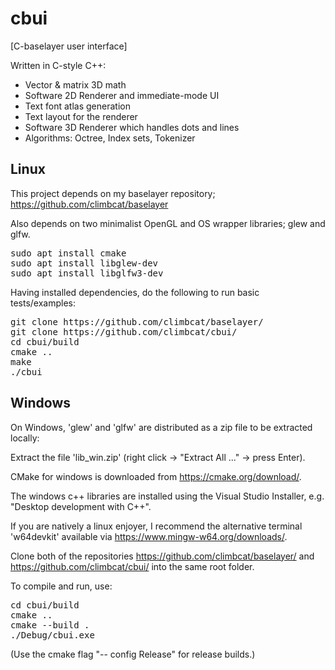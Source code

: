 # cbui

[C-baselayer user interface]

Written in C-style C++:

- Vector & matrix 3D math
- Software 2D Renderer and immediate-mode UI
- Text font atlas generation
- Text layout for the renderer
- Software 3D Renderer which handles dots and lines
- Algorithms: Octree, Index sets, Tokenizer

## Linux

This project depends on my baselayer repository; https://github.com/climbcat/baselayer

Also depends on two minimalist OpenGL and OS wrapper libraries; glew and glfw.

<pre>
sudo apt install cmake
sudo apt install libglew-dev
sudo apt install libglfw3-dev
</pre>

Having installed dependencies, do the following to run basic tests/examples:

<pre>
git clone https://github.com/climbcat/baselayer/
git clone https://github.com/climbcat/cbui/
cd cbui/build
cmake ..
make
./cbui
</pre>

## Windows

On Windows, 'glew' and 'glfw' are distributed as a zip file to be extracted locally:

Extract the file 'lib_win.zip' (right click -> "Extract All ..." -> press Enter).

CMake for windows is downloaded from https://cmake.org/download/.

The windows c++ libraries are installed using the Visual Studio Installer, e.g. "Desktop development with C++".

If you are natively a linux enjoyer, I recommend the alternative terminal 'w64devkit'
available via https://www.mingw-w64.org/downloads/.

Clone both of the repositories https://github.com/climbcat/baselayer/ and
https://github.com/climbcat/cbui/ into the same root folder.

To compile and run, use:

<pre>
cd cbui/build
cmake ..
cmake --build .
./Debug/cbui.exe
</pre>

(Use the cmake flag "-- config Release" for release builds.)
